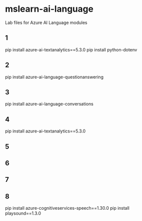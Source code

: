 # mslearn-ai-language
Lab files for Azure AI Language modules

## 1
pip install azure-ai-textanalytics==5.3.0
pip install python-dotenv
## 2
pip install azure-ai-language-questionanswering
## 3
pip install azure-ai-language-conversations
## 4
pip install azure-ai-textanalytics==5.3.0
## 5
## 6
## 7
## 8
pip install azure-cognitiveservices-speech==1.30.0
pip install playsound==1.3.0

